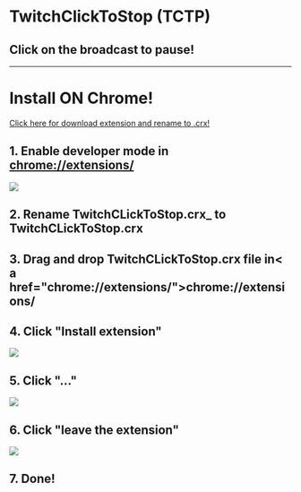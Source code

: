 # TwitchClickToStop (TCTP)
## Click on the broadcast to pause!
-----
# Install ON Chrome!
<a href="https://kappa.lol/7YhQYQ">Click here for download extension and rename to .crx!</a>
## 1. Enable developer mode in <a href="chrome://extensions/">chrome://extensions/</a>
<img src="https://kappa.lol/8xKaFF">

## 2. Rename TwitchCLickToStop.crx_ to TwitchCLickToStop.crx

## 3. Drag and drop TwitchCLickToStop.crx file in< a href="chrome://extensions/">chrome://extensions/</a>

## 4. Click "Install extension"
<img src="https://kappa.lol/uMpkYj">

## 5. Click "..."
<img src="https://kappa.lol/817hUb">

## 6. Click "leave the extension"
<img src="https://kappa.lol/9b2JxH">

## 7. Done!
